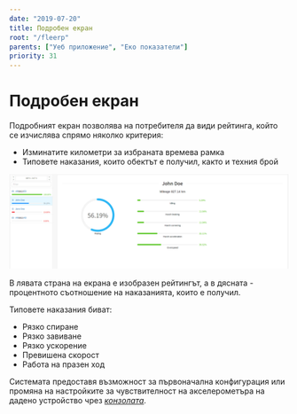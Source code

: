 ```yaml
---
date: "2019-07-20"
title: Подробен екран
root: "/fleerp"
parents: ["Уеб приложение", "Еко показатели"]
priority: 31
---
```


# Подробен екран

Подробният екран позволява на потребителя да види рейтинга, който се изчислява спрямо няколко критерия:

- Изминатите километри за избраната времева рамка
- Типовете наказания, които обектът е получил, както и техния брой

![Detailed-screen](detailed-screen.png)

В лявата страна на екрана е изобразен рейтингът, а в дясната - процентното съотношение на наказанията, които е получил.

Типовете наказания биват:

- Рязко спиране
- Рязко завиване
- Рязко ускорение
- Превишена скорост
- Работа на празен ход

Системата предоставя възможност за първоначална конфигурация или промяна на настройките за чувствителност на акселерометъра
на дадено устройство чрез [_конзолата_](../../web/settings/tobjects/details/console).
